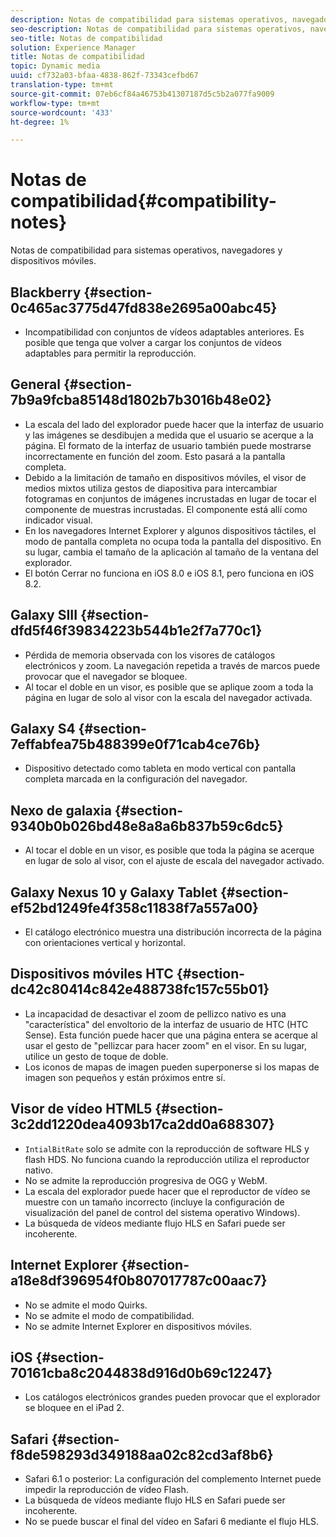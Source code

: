 ```yaml
---
description: Notas de compatibilidad para sistemas operativos, navegadores y dispositivos móviles.
seo-description: Notas de compatibilidad para sistemas operativos, navegadores y dispositivos móviles.
seo-title: Notas de compatibilidad
solution: Experience Manager
title: Notas de compatibilidad
topic: Dynamic media
uuid: cf732a03-bfaa-4838-862f-73343cefbd67
translation-type: tm+mt
source-git-commit: 07eb6cf84a46753b41307187d5c5b2a077fa9009
workflow-type: tm+mt
source-wordcount: '433'
ht-degree: 1%

---
```



# Notas de compatibilidad{#compatibility-notes}

<!-- Updated January 13,2021 from https://wiki.corp.adobe.com/pages/viewpage.action?spaceKey=scene7qa&title=s7Viewers%2C+S7SDK%2C+S7OnDemand+Release+Notes - Contact is Sasha -->

Notas de compatibilidad para sistemas operativos, navegadores y dispositivos móviles.

## Blackberry {#section-0c465ac3775d47fd838e2695a00abc45}

* Incompatibilidad con conjuntos de vídeos adaptables anteriores. Es posible que tenga que volver a cargar los conjuntos de vídeos adaptables para permitir la reproducción.

## General {#section-7b9a9fcba85148d1802b7b3016b48e02}

* La escala del lado del explorador puede hacer que la interfaz de usuario y las imágenes se desdibujen a medida que el usuario se acerque a la página. El formato de la interfaz de usuario también puede mostrarse incorrectamente en función del zoom. Esto pasará a la pantalla completa.
* Debido a la limitación de tamaño en dispositivos móviles, el visor de medios mixtos utiliza gestos de diapositiva para intercambiar fotogramas en conjuntos de imágenes incrustadas en lugar de tocar el componente de muestras incrustadas. El componente está allí como indicador visual.
* En los navegadores Internet Explorer y algunos dispositivos táctiles, el modo de pantalla completa no ocupa toda la pantalla del dispositivo. En su lugar, cambia el tamaño de la aplicación al tamaño de la ventana del explorador.
* El botón Cerrar no funciona en iOS 8.0 e iOS 8.1, pero funciona en iOS 8.2.

## Galaxy SIII {#section-dfd5f46f39834223b544b1e2f7a770c1}

* Pérdida de memoria observada con los visores de catálogos electrónicos y zoom. La navegación repetida a través de marcos puede provocar que el navegador se bloquee.
* Al tocar el doble en un visor, es posible que se aplique zoom a toda la página en lugar de solo al visor con la escala del navegador activada.

## Galaxy S4 {#section-7effabfea75b488399e0f71cab4ce76b}

* Dispositivo detectado como tableta en modo vertical con pantalla completa marcada en la configuración del navegador.

## Nexo de galaxia {#section-9340b0b026bd48e8a8a6b837b59c6dc5}

* Al tocar el doble en un visor, es posible que toda la página se acerque en lugar de solo al visor, con el ajuste de escala del navegador activado.

## Galaxy Nexus 10 y Galaxy Tablet {#section-ef52bd1249fe4f358c11838f7a557a00}

* El catálogo electrónico muestra una distribución incorrecta de la página con orientaciones vertical y horizontal.

## Dispositivos móviles HTC {#section-dc42c80414c842e488738fc157c55b01}

* La incapacidad de desactivar el zoom de pellizco nativo es una &quot;característica&quot; del envoltorio de la interfaz de usuario de HTC (HTC Sense). Esta función puede hacer que una página entera se acerque al usar el gesto de &quot;pellizcar para hacer zoom&quot; en el visor. En su lugar, utilice un gesto de toque de doble.
* Los iconos de mapas de imagen pueden superponerse si los mapas de imagen son pequeños y están próximos entre sí.

## Visor de vídeo HTML5 {#section-3c2dd1220dea4093b17ca2dd0a688307}

* `IntialBitRate` solo se admite con la reproducción de software HLS y flash HDS. No funciona cuando la reproducción utiliza el reproductor nativo.
* No se admite la reproducción progresiva de OGG y WebM.
* La escala del explorador puede hacer que el reproductor de vídeo se muestre con un tamaño incorrecto (incluye la configuración de visualización del panel de control del sistema operativo Windows).
* La búsqueda de vídeos mediante flujo HLS en Safari puede ser incoherente.

## Internet Explorer {#section-a18e8df396954f0b807017787c00aac7}

* No se admite el modo Quirks.
* No se admite el modo de compatibilidad.
* No se admite Internet Explorer en dispositivos móviles.

## iOS {#section-70161cba8c2044838d916d0b69c12247}

* Los catálogos electrónicos grandes pueden provocar que el explorador se bloquee en el iPad 2.

## Safari {#section-f8de598293d349188aa02c82cd3af8b6}

* Safari 6.1 o posterior: La configuración del complemento Internet puede impedir la reproducción de vídeo Flash.
* La búsqueda de vídeos mediante flujo HLS en Safari puede ser incoherente.
* No se puede buscar el final del vídeo en Safari 6 mediante el flujo HLS.
